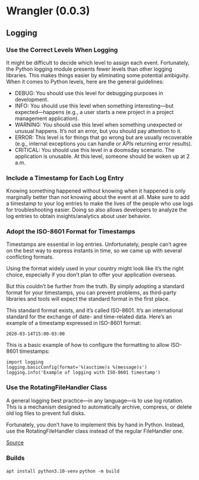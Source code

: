 
# Wrangler (0.0.3)

## Logging

### Use the Correct Levels When Logging

It might be difficult to decide which level to assign each event. Fortunately, the Python logging module presents fewer levels than other logging libraries. This makes things easier by eliminating some potential ambiguity. When it comes to Python levels, here are the general guidelines:

- DEBUG: You should use this level for debugging purposes in development.
- INFO: You should use this level when something interesting—but expected—happens (e.g., a user starts a new project in a project management application).
- WARNING: You should use this level when something unexpected or unusual happens. It’s not an error, but you should pay attention to it.
- ERROR: This level is for things that go wrong but are usually recoverable (e.g., internal exceptions you can handle or APIs returning error results).
- CRITICAL: You should use this level in a doomsday scenario. The application is unusable. At this level, someone should be woken up at 2 a.m.
        
### Include a Timestamp for Each Log Entry

Knowing something happened without knowing when it happened is only marginally better than not knowing about the event at all. Make sure to add a timestamp to your log entries to make the lives of the people who use logs for troubleshooting easier. Doing so also allows developers to analyze the log entries to obtain insights/analytics about user behavior.

### Adopt the ISO-8601 Format for Timestamps

Timestamps are essential in log entries. Unfortunately, people can’t agree on the best way to express instants in time, so we came up with several conflicting formats.

Using the format widely used in your country might look like it’s the right choice, especially if you don’t plan to offer your application overseas.

But this couldn’t be further from the truth. By simply adopting a standard format for your timestamps, you can prevent problems, as third-party libraries and tools will expect the standard format in the first place.

This standard format exists, and it’s called ISO-8601. It’s an international standard for the exchange of date- and time-related data. Here’s an example of a timestamp expressed in ISO-8601 format:

`2020-03-14T15:00-03:00`

This is a basic example of how to configure the formatting to allow ISO-8601 timestamps:

```
import logging
logging.basicConfig(format='%(asctime)s %(message)s')
logging.info('Example of logging with ISO-8601 timestamp')
```

### Use the RotatingFileHandler Class

A general logging best practice—in any language—is to use log rotation. This is a mechanism designed to automatically archive, compress, or delete old log files to prevent full disks.

Fortunately, you don’t have to implement this by hand in Python. Instead, use the RotatingFileHandler class instead of the regular FileHandler one.

[Source](https://www.loggly.com/use-cases/6-python-logging-best-practices-you-should-be-aware-of/)

### Builds

`apt install python3.10-venv`
`python -m build`

